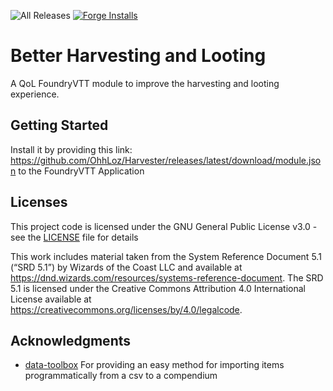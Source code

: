 ![All Releases](https://img.shields.io/github/downloads/ohhloz/harvester/total.svg) [![Forge Installs](https://img.shields.io/badge/dynamic/json?label=Forge%20Installs&query=package.installs&suffix=%25&url=https%3A%2F%2Fforge-vtt.com%2Fapi%2Fbazaar%2Fpackage%2Fharvester&colorB=03ff1c&style=for-the-badge)](https://forge-vtt.com/bazaar#package=harvester)
# Better Harvesting and Looting
A QoL FoundryVTT module to improve the harvesting and looting experience.

## Getting Started

Install it by providing this link: https://github.com/OhhLoz/Harvester/releases/latest/download/module.json to the FoundryVTT Application

## Licenses

This project code is licensed under the GNU General Public License v3.0 - see the [LICENSE](LICENSE) file for details
  
This work includes material taken from the System Reference Document 5.1 (“SRD 5.1”) by Wizards of
the Coast LLC and available at https://dnd.wizards.com/resources/systems-reference-document. The
SRD 5.1 is licensed under the Creative Commons Attribution 4.0 International License available at
https://creativecommons.org/licenses/by/4.0/legalcode.  
  
## Acknowledgments

* [data-toolbox](https://foundryvtt.com/packages/data-toolbox) For providing an easy method for importing items programmatically from a csv to a compendium
